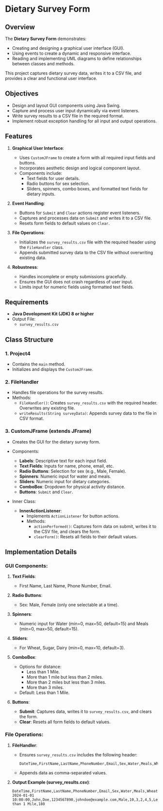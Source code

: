 # Dietary Survey Form

## Overview
The **Dietary Survey Form** demonstrates:
- Creating and designing a graphical user interface (GUI).
- Using events to create a dynamic and responsive interface.
- Reading and implementing UML diagrams to define relationships between classes and methods.

This project captures dietary survey data, writes it to a CSV file, and provides a clear and functional user interface.

## Objectives
- Design and layout GUI components using Java Swing.
- Capture and process user input dynamically via event listeners.
- Write survey results to a CSV file in the required format.
- Implement robust exception handling for all input and output operations.

## Features
1. **Graphical User Interface**:
   - Uses `CustomJFrame` to create a form with all required input fields and buttons.
   - Incorporates aesthetic design and logical component layout.
   - Components include:
     - Text fields for user details.
     - Radio buttons for sex selection.
     - Sliders, spinners, combo boxes, and formatted text fields for dietary inputs.

2. **Event Handling**:
   - Buttons for `Submit` and `Clear` actions register event listeners.
   - Captures and processes data on `Submit` and writes it to a CSV file.
   - Resets form fields to default values on `Clear`.

3. **File Operations**:
   - Initializes the `survey_results.csv` file with the required header using the `FileHandler` class.
   - Appends submitted survey data to the CSV file without overwriting existing data.

4. **Robustness**:
   - Handles incomplete or empty submissions gracefully.
   - Ensures the GUI does not crash regardless of user input.
   - Limits input for numeric fields using formatted text fields.

## Requirements
- **Java Development Kit (JDK) 8 or higher**
- Output File:
  - `survey_results.csv`

## Class Structure
### 1. **Project4**
   - Contains the `main` method.
   - Initializes and displays the `CustomJFrame`.

### 2. **FileHandler**
   - Handles file operations for the survey results.
   - Methods:
     - `FileHandler()`: Creates `survey_results.csv` with the required header. Overwrites any existing file.
     - `writeResults(String surveyData)`: Appends survey data to the file in CSV format.

### 3. **CustomJFrame (extends JFrame)**
   - Creates the GUI for the dietary survey form.
   - Components:
     - **Labels**: Descriptive text for each input field.
     - **Text Fields**: Inputs for name, phone, email, etc.
     - **Radio Buttons**: Selection for sex (e.g., Male, Female).
     - **Spinners**: Numeric input for water and meals.
     - **Sliders**: Numeric input for dietary categories.
     - **ComboBox**: Dropdown for physical activity distance.
     - **Buttons**: `Submit` and `Clear`.

   - Inner Class:
     - **InnerActionListener**:
       - Implements `ActionListener` for button actions.
       - Methods:
         - `actionPerformed()`: Captures form data on submit, writes it to the CSV file, and clears the form.
         - `clearForm()`: Resets all fields to their default values.

## Implementation Details
### GUI Components:
1. **Text Fields**:
   - First Name, Last Name, Phone Number, Email.

2. **Radio Buttons**:
   - Sex: Male, Female (only one selectable at a time).

3. **Spinners**:
   - Numeric input for Water (min=0, max=50, default=15) and Meals (min=0, max=50, default=15).

4. **Sliders**:
   - For Wheat, Sugar, Dairy (min=0, max=10, default=3).

5. **ComboBox**:
   - Options for distance:
     - Less than 1 Mile.
     - More than 1 mile but less than 2 miles.
     - More than 2 miles but less than 3 miles.
     - More than 3 miles.
   - Default: Less than 1 Mile.

6. **Buttons**:
   - **Submit**: Captures data, writes it to `survey_results.csv`, and clears the form.
   - **Clear**: Resets all form fields to default values.

### File Operations:
1. **FileHandler**:
   - Ensures `survey_results.csv` includes the following header:
     ```csv
     DateTime,FirstName,LastName,PhoneNumber,Email,Sex,Water,Meals,Wheat,Sugar,Dairy,Miles,Weight
     ```
   - Appends data as comma-separated values.

2. **Output Example (survey_results.csv)**:
   ```csv
   DateTime,FirstName,LastName,PhoneNumber,Email,Sex,Water,Meals,Wheat,Sugar,Dairy,Miles,Weight
   2024-01-01 10:00:00,John,Doe,1234567890,johndoe@example.com,Male,10,3,2,4,5,Less than 1 Mile,180
